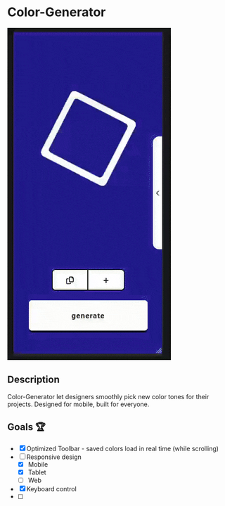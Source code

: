 # Color-Generator
![screen-gif](./generator.gif)

## Description
Color-Generator let designers smoothly pick new color tones for their projects. 
Designed for mobile, built for everyone.


## Goals 🏆
* [x] Optimized Toolbar - saved colors load in real time (while scrolling)
* [ ] Responsive design
  * [x] Mobile
  * [x] Tablet
  * [ ] Web 
* [x] Keyboard control
* [ ] 

